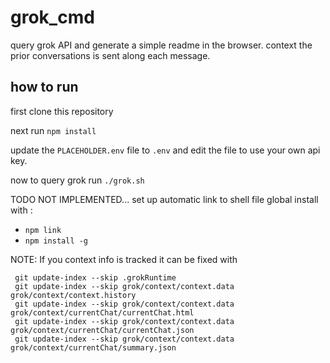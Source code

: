# grok_cmd
query grok API and generate a simple readme in the browser. context the prior conversations is sent along each message.


## how to run
first clone this repository 

next run ```npm install```

update the `PLACEHOLDER.env` file to `.env` and edit the file to use your own api key.

now to query grok run ```./grok.sh ```


TODO NOT IMPLEMENTED... set up automatic link to shell file
global install with :
  - ``` npm link ```
  - ``` npm install -g ```



NOTE: If you context info is tracked it can be fixed with 
``` 
 git update-index --skip .grokRuntime
 git update-index --skip grok/context/context.data grok/context/context.history
 git update-index --skip grok/context/context.data grok/context/currentChat/currentChat.html
 git update-index --skip grok/context/context.data grok/context/currentChat/currentChat.json
 git update-index --skip grok/context/context.data grok/context/currentChat/summary.json
 ```


